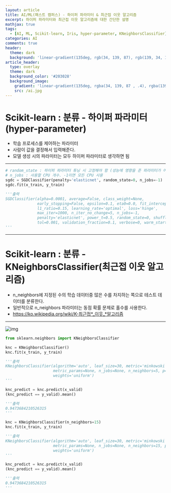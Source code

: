 ```yaml
---
layout: article
title: AI/ML(패스트 캠퍼스) - 하이퍼 파라미터 & 최근접 이웃 알고리즘
excerpt: 하이퍼 파라미터와 최근접 이웃 알고리즘에 대한 간단한 설명
mathjax: true
tags:
  - [AI, ML, Scikit-learn, Iris, hyper-parameter, KNeighborsClassifier]
categories: AI
comments: true
header:
  theme: dark
  background: 'linear-gradient(135deg, rgb(34, 139, 87), rgb(139, 34, 139))'
article_header:
  type: overlay
  theme: dark
  background_color: '#203028'
  background_image:
    gradient: 'linear-gradient(135deg, rgba(34, 139, 87 , .4), rgba(139, 34, 139, .4))'
    src: /ai.jpg
---
```


# Scikit-learn : 분류 - 하이퍼 파라미터(hyper-parameter)

- 학숩 프로세스를 제어하는 파라미터
- 사람이 값을 결정해서 입력해준다.
- 모델 생성 시의 파라미터는 모두 하이퍼 파라미터로 생각하면 됨

---

``` python
# random_state : 하이퍼 파라미터 튜닝 시 고정해야 함 (성능에 영향을 준 파라미터가 어떤 것인지를 알기 위해)
# n_jobs : 사용할 CPU 개수. -1이면 모든 CPU 사용
sgdc = SGDClassifier(penalty='elasticnet', random_state=0, n_jobs=-1)
sgdc.fit(x_train, y_train)

'''출력
SGDClassifier(alpha=0.0001, average=False, class_weight=None,
              early_stopping=False, epsilon=0.1, eta0=0.0, fit_intercept=True,
              l1_ratio=0.15, learning_rate='optimal', loss='hinge',
              max_iter=1000, n_iter_no_change=5, n_jobs=-1,
              penalty='elasticnet', power_t=0.5, random_state=0, shuffle=True,
              tol=0.001, validation_fraction=0.1, verbose=0, warm_start=False)
'''
```

---

# Scikit-learn : 분류 - KNeighborsClassifier(최근접 이웃 알고리즘)

- n_neighbors에 지정된 수의 학습 데이터중 많은 수를 차지하는 쪽으로 테스트 데이터를 분류한다.
- 일반적으로 n_neighbors 파라미터는 동점 확률 문제로 홀수를 사용한다.
- https://ko.wikipedia.org/wiki/K-최근접*_이웃_*알고리즘

---

![img](https://res.cloudinary.com/dyd911kmh/image/upload/f_auto,q_auto:best/v1531424125/KNN_final_a1mrv9.png
)

``` python
from sklearn.neighbors import KNeighborsClassifier

knc = KNeighborsClassifier()
knc.fit(x_train, y_train)

'''출력
KNeighborsClassifier(algorithm='auto', leaf_size=30, metric='minkowski',
                     metric_params=None, n_jobs=None, n_neighbors=5, p=2,
                     weights='uniform')
'''

knc_predict = knc.predict(x_valid)
(knc_predict == y_valid).mean()

'''출력
0.9473684210526315
'''

knc = KNeighborsClassifier(n_neighbors=15)
knc.fit(x_train, y_train)

'''출력
KNeighborsClassifier(algorithm='auto', leaf_size=30, metric='minkowski',
                     metric_params=None, n_jobs=None, n_neighbors=15, p=2,
                     weights='uniform')
'''

knc_predict = knc.predict(x_valid)
(knc_predict == y_valid).mean()

'''출력
0.9473684210526315
'''
```

